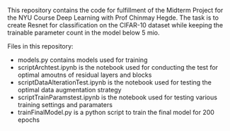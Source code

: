 This repository contains the code for fulfillment of the Midterm Project for the NYU Course Deep Learning with Prof Chinmay Hegde. The task is to create Resnet for classification on the CIFAR-10 dataset while keeping the trainable parameter count in the model below 5 mio. 

Files in this repository: 
- models.py contains models used for training
- scriptArchtest.ipynb is the notebook used for conducting the test for optimal amoutns of residual layers and blocks
- scriptDataAlterationTest.ipynb is the notebook used for testing the optimal data augmentation strategy
- scriptTrainParamstest.ipynb is the notebook used for testing various training settings and paramaters
- trainFinalModel.py is a python script to train the final model for 200 epochs

